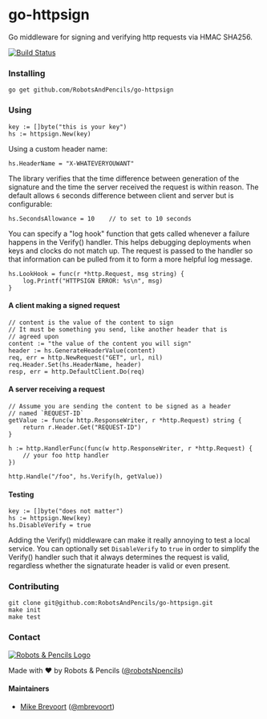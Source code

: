 # go-httpsign
Go middleware for signing and verifying http requests via HMAC SHA256.

[![Build Status](https://travis-ci.org/RobotsAndPencils/go-httpsign.svg)](https://travis-ci.org/RobotsAndPencils/go-httpsign)

### Installing

    go get github.com/RobotsAndPencils/go-httpsign

### Using

    key := []byte("this is your key")
    hs := httpsign.New(key)

Using a custom header name:

    hs.HeaderName = "X-WHATEVERYOUWANT"

The library verifies that the time difference between generation of the signature and the time the server received the request is within reason. The default allows `6` seconds difference between client and server but is configurable:

    hs.SecondsAllowance = 10    // to set to 10 seconds

You can specify a "log hook" function that gets called whenever a failure happens in the Verify() handler.  This helps
debugging deployments when keys and clocks do not match up.  The request is passed to the handler so that information
can be pulled from it to form a more helpful log message.

    hs.LookHook = func(r *http.Request, msg string) {
        log.Printf("HTTPSIGN ERROR: %s\n", msg)
    }

#### A client making a signed request

    // content is the value of the content to sign
    // It must be something you send, like another header that is
    // agreed upon
    content := "the value of the content you will sign"
    header := hs.GenerateHeaderValue(content)
    req, err = http.NewRequest("GET", url, nil)
    req.Header.Set(hs.HeaderName, header)
    resp, err = http.DefaultClient.Do(req)


#### A server receiving a request

    // Assume you are sending the content to be signed as a header
    // named `REQUEST-ID`
    getValue := func(w http.ResponseWriter, r *http.Request) string {
        return r.Header.Get("REQUEST-ID")
    }

    h := http.HandlerFunc(func(w http.ResponseWriter, r *http.Request) {
        // your foo http handler
    })

    http.Handle("/foo", hs.Verify(h, getValue))


#### Testing

    key := []byte("does not matter")
    hs := httpsign.New(key)
    hs.DisableVerify = true

Adding the Verify() middleware can make it really annoying to test a local service.  You can optionally set
`DisableVerify` to `true` in order to simplify the Verify() handler such that it always determines the request is valid,
regardless whether the signaturate header is valid or even present.


### Contributing

    git clone git@github.com:RobotsAndPencils/go-httpsign.git
    make init
    make test

### Contact

[![Robots & Pencils Logo](http://f.cl.ly/items/2W3n1r2R0j2p2b3n3j3c/rnplogo.png)](http://www.robotsandpencils.com)

Made with :heart: by Robots & Pencils ([@robotsNpencils](https://twitter.com/robotsNpencils))

#### Maintainers

- [Mike Brevoort](http://github.com/mbrevoort) ([@mbrevoort](https://twitter.com/mbrevoort))

